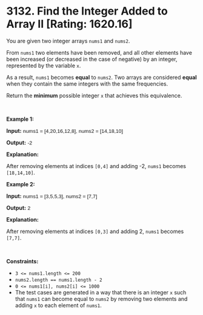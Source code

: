 # 3132. Find the Integer Added to Array II [Rating: 1620.16]

<p>You are given two integer arrays <code>nums1</code> and <code>nums2</code>.</p>

<p>From <code>nums1</code> two elements have been removed, and all other elements have been increased (or decreased in the case of negative) by an integer, represented by the variable <code>x</code>.</p>

<p>As a result, <code>nums1</code> becomes <strong>equal</strong> to <code>nums2</code>. Two arrays are considered <strong>equal</strong> when they contain the same integers with the same frequencies.</p>

<p>Return the <strong>minimum</strong> possible integer<em> </em><code>x</code><em> </em>that achieves this equivalence.</p>

<p>&nbsp;</p>
<p><strong class="example">Example 1:</strong></p>

<div class="example-block">
<p><strong>Input:</strong> <span class="example-io" style="
    font-family: Menlo,sans-serif;
    font-size: 0.85rem;
">nums1 = [4,20,16,12,8], nums2 = [14,18,10]</span></p>

<p><strong>Output:</strong> <span class="example-io" style="
    font-family: Menlo,sans-serif;
    font-size: 0.85rem;
">-2</span></p>

<p><strong>Explanation:</strong></p>

<p>After removing elements at indices <code>[0,4]</code> and adding -2, <code>nums1</code> becomes <code>[18,14,10]</code>.</p>
</div>

<p><strong class="example">Example 2:</strong></p>

<div class="example-block">
<p><strong>Input:</strong> <span class="example-io" style="
    font-family: Menlo,sans-serif;
    font-size: 0.85rem;
">nums1 = [3,5,5,3], nums2 = [7,7]</span></p>

<p><strong>Output:</strong> <span class="example-io" style="
    font-family: Menlo,sans-serif;
    font-size: 0.85rem;
">2</span></p>

<p><strong>Explanation:</strong></p>

<p>After removing elements at indices <code>[0,3]</code> and adding 2, <code>nums1</code> becomes <code>[7,7]</code>.</p>
</div>

<p>&nbsp;</p>
<p><strong>Constraints:</strong></p>

<ul>
	<li><code>3 &lt;= nums1.length &lt;= 200</code></li>
	<li><code>nums2.length == nums1.length - 2</code></li>
	<li><code>0 &lt;= nums1[i], nums2[i] &lt;= 1000</code></li>
	<li>The test cases are generated in a way that there is an integer <code>x</code> such that <code>nums1</code> can become equal to <code>nums2</code> by removing two elements and adding <code>x</code> to each element of <code>nums1</code>.</li>
</ul>
